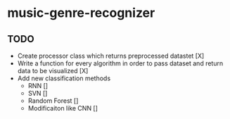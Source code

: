 # music-genre-recognizer

## TODO
* Create processor class which returns preprocessed datastet [X]
* Write a function for every algorithm in order to pass dataset and return data to be visualized [X]
* Add new classification methods
    * RNN []
    * SVN []
    * Random Forest []
    * Modificaiton like CNN []
